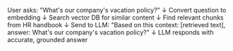 User asks: "What's our company's vacation policy?"
↓
Convert question to embedding
↓ 
Search vector DB for similar content
↓
Find relevant chunks from HR handbook
↓
Send to LLM: "Based on this context: [retrieved text], answer: What's our company's vacation policy?"
↓
LLM responds with accurate, grounded answer